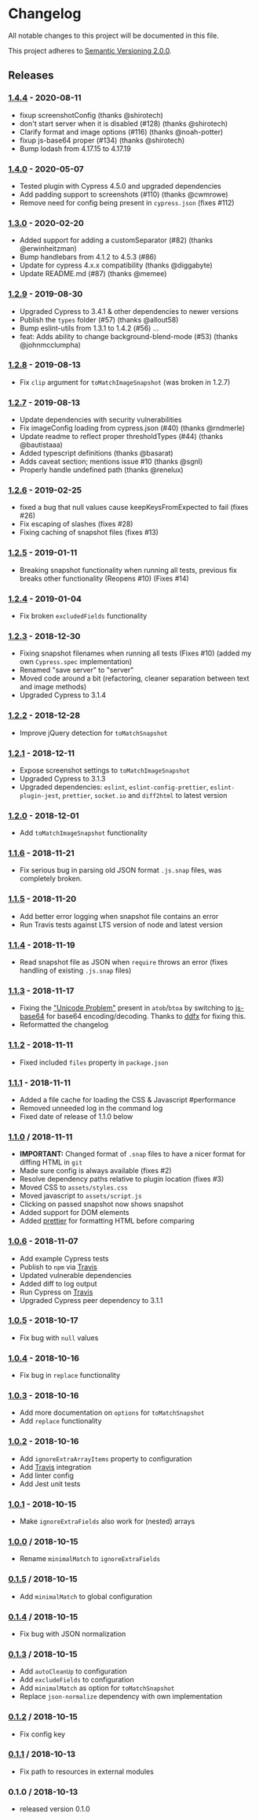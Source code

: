 # Changelog
All notable changes to this project will be documented in this file.

This project adheres to [Semantic Versioning 2.0.0](https://semver.org/spec/v2.0.0.html).

## Releases
### [1.4.4](https://github.com/meinaart/cypress-plugin-snapshots/compare/v1.4.0...v1.4.4) - 2020-08-11
- fixup screenshotConfig (thanks @shirotech)
- don't start server when it is disabled (#128) (thanks @shirotech)
- Clarify format and image options (#116) (thanks @noah-potter)
- fixup js-base64 proper (#134) (thanks @shirotech)
- Bump lodash from 4.17.15 to 4.17.19

### [1.4.0](https://github.com/meinaart/cypress-plugin-snapshots/compare/v1.3.0...v1.4.0) - 2020-05-07
- Tested plugin with Cypress 4.5.0 and upgraded dependencies
- Add padding support to screenshots (#110) (thanks @cwmrowe)
- Remove need for config being present in `cypress.json` (fixes #112)

### [1.3.0](https://github.com/meinaart/cypress-plugin-snapshots/compare/v1.2.9...v1.3.0) - 2020-02-20
- Added support for adding a customSeparator (#82) (thanks @erwinheitzman)
- Bump handlebars from 4.1.2 to 4.5.3 (#86)
- Update for cypress 4.x.x compatibility (thanks @diggabyte)
- Update README.md (#87) (thanks @memee)

### [1.2.9](https://github.com/meinaart/cypress-plugin-snapshots/compare/v1.2.8...v1.2.9) - 2019-08-30
- Upgraded Cypress to 3.4.1 & other dependencies to newer versions
- Publish the `types` folder (#57) (thanks @allout58)
- Bump eslint-utils from 1.3.1 to 1.4.2 (#56)  …
- feat: Adds ability to change background-blend-mode (#53) (thanks @johnmcclumpha)

### [1.2.8](https://github.com/meinaart/cypress-plugin-snapshots/compare/v1.2.7...v1.2.8) - 2019-08-13
- Fix `clip` argument for `toMatchImageSnapshot` (was broken in 1.2.7)


### [1.2.7](https://github.com/meinaart/cypress-plugin-snapshots/compare/v1.2.6...v1.2.7) - 2019-08-13
- Update dependencies with security vulnerabilities
- Fix imageConfig loading from cypress.json (#40) (thanks @rndmerle)
- Update readme to reflect proper thresholdTypes (#44) (thanks @bautistaaa)
- Added typescript definitions (thanks @basarat)
- Adds caveat section; mentions issue #10 (thanks @sgnl)
- Properly handle undefined path (thanks @renelux)

### [1.2.6](https://github.com/meinaart/cypress-plugin-snapshots/compare/v1.2.6...v1.2.6) - 2019-02-25
- fixed a bug that null values cause keepKeysFromExpected to fail (fixes #26)
- Fix escaping of slashes (fixes #28)
- Fixing caching of snapshot files (fixes #13)

### [1.2.5](https://github.com/meinaart/cypress-plugin-snapshots/compare/v1.2.4...v1.2.5) - 2019-01-11
- Breaking snapshot functionality when running all tests, previous fix breaks other functionality (Reopens #10) (Fixes #14)

### [1.2.4](https://github.com/meinaart/cypress-plugin-snapshots/compare/v1.2.3...v1.2.4) - 2019-01-04
- Fix broken `excludedFields` functionality

### [1.2.3](https://github.com/meinaart/cypress-plugin-snapshots/compare/v1.2.2...v1.2.3) - 2018-12-30
- Fixing snapshot filenames when running all tests (Fixes #10) (added my own `Cypress.spec` implementation)
- Renamed "save server" to "server"
- Moved code around a bit (refactoring, cleaner separation between text and image methods)
- Upgraded Cypress to 3.1.4

### [1.2.2](https://github.com/meinaart/cypress-plugin-snapshots/compare/v1.2.1...v1.2.2) - 2018-12-28
- Improve jQuery detection for `toMatchSnapshot`

### [1.2.1](https://github.com/meinaart/cypress-plugin-snapshots/compare/v1.2.0...v1.2.1) - 2018-12-11
- Expose screenshot settings to `toMatchImageSnapshot`
- Upgraded Cypress to 3.1.3
- Upgraded dependencies: `eslint`, `eslint-config-prettier`, `eslint-plugin-jest`, `prettier`, `socket.io` and `diff2html` to latest version

### [1.2.0](https://github.com/meinaart/cypress-plugin-snapshots/compare/v1.1.6...v1.2.0) - 2018-12-01
- Add `toMatchImageSnapshot` functionality

### [1.1.6](https://github.com/meinaart/cypress-plugin-snapshots/compare/v1.1.5...v1.1.6) - 2018-11-21
- Fix serious bug in parsing old JSON format `.js.snap` files, was completely broken.

### [1.1.5](https://github.com/meinaart/cypress-plugin-snapshots/compare/v1.1.4...v1.1.5) - 2018-11-20
- Add better error logging when snapshot file contains an error
- Run Travis tests against LTS version of node and latest version

### [1.1.4](https://github.com/meinaart/cypress-plugin-snapshots/compare/v1.1.3...v1.1.4) - 2018-11-19
- Read snapshot file as JSON when `require` throws an error (fixes handling of existing `.js.snap` files)

### [1.1.3](https://github.com/meinaart/cypress-plugin-snapshots/compare/v1.1.2...v1.1.3) - 2018-11-17
- Fixing the ["Unicode Problem"](https://developer.mozilla.org/en-US/docs/Web/API/WindowBase64/Base64_encoding_and_decoding#The_Unicode_Problem) present in `atob`/`btoa` by switching to [js-base64](https://www.npmjs.com/package/js-base64) for base64 encoding/decoding. Thanks to [ddfx](https://github.com/ddffx) for fixing this.
- Reformatted the changelog

### [1.1.2](https://github.com/meinaart/cypress-plugin-snapshots/compare/v1.1.1...v1.1.2) - 2018-11-11
- Fixed included `files` property in `package.json`

### [1.1.1](https://github.com/meinaart/cypress-plugin-snapshots/compare/v1.1.0...v1.1.1) - 2018-11-11
- Added a file cache for loading the CSS & Javascript #performance
- Removed unneeded log in the command log
- Fixed date of release of 1.1.0 below

### [1.1.0](https://github.com/meinaart/cypress-plugin-snapshots/compare/v1.0.6...v1.1.0) / 2018-11-11
- **IMPORTANT:** Changed format of `.snap` files to have a nicer format for diffing HTML in `git`
- Made sure config is always available (fixes #2)
- Resolve dependency paths relative to plugin location (fixes #3)
- Moved CSS to `assets/styles.css`
- Moved javascript to `assets/script.js`
- Clicking on passed snapshot now shows snapshot
- Added support for DOM elements
- Added [prettier](https://prettier.io/) for formatting HTML before comparing

### [1.0.6](https://github.com/meinaart/cypress-plugin-snapshots/compare/v1.0.5...v1.0.6) - 2018-11-07
- Add example Cypress tests
- Publish to `npm` via [Travis](https://travis-ci.org/)
- Updated vulnerable dependencies
- Added diff to log output
- Run Cypress on [Travis](https://travis-ci.org/)
- Upgraded Cypress peer dependency to 3.1.1

### [1.0.5](https://github.com/meinaart/cypress-plugin-snapshots/compare/v1.0.4...v1.0.5) - 2018-10-17
- Fix bug with `null` values

### [1.0.4](https://github.com/meinaart/cypress-plugin-snapshots/compare/v1.0.3...v1.0.4) - 2018-10-16
- Fix bug in `replace` functionality

### [1.0.3](https://github.com/meinaart/cypress-plugin-snapshots/compare/v1.0.2...v1.0.3) - 2018-10-16
- Add more documentation on `options` for `toMatchSnapshot`
- Add `replace` functionality

### [1.0.2](https://github.com/meinaart/cypress-plugin-snapshots/compare/v1.0.1...v1.0.2) - 2018-10-16
- Add `ignoreExtraArrayItems` property to configuration
- Add [Travis](https://travis-ci.org/) integration
- Add linter config
- Add Jest unit tests

### [1.0.1](https://github.com/meinaart/cypress-plugin-snapshots/compare/v1.0.0...v1.0.1) - 2018-10-15
- Make `ignoreExtraFields` also work for (nested) arrays

### [1.0.0](https://github.com/meinaart/cypress-plugin-snapshots/compare/v0.1.5...v1.0.0) / 2018-10-15
- Rename `minimalMatch` to `ignoreExtraFields`

### [0.1.5](https://github.com/meinaart/cypress-plugin-snapshots/compare/v0.1.4...v0.1.5) / 2018-10-15
- Add `minimalMatch` to global configuration

### [0.1.4](https://github.com/meinaart/cypress-plugin-snapshots/compare/v0.1.3...v0.1.4) / 2018-10-15
- Fix bug with JSON normalization

### [0.1.3](https://github.com/meinaart/cypress-plugin-snapshots/compare/v0.1.2...v0.1.3) / 2018-10-15
- Add `autoCleanUp` to configuration
- Add `excludeFields` to configuration
- Add `minimalMatch` as option for `toMatchSnapshot`
- Replace `json-normalize` dependency with own implementation

### [0.1.2](https://github.com/meinaart/cypress-plugin-snapshots/compare/v0.1.1...v0.1.2) / 2018-10-15
- Fix config key

### [0.1.1](https://github.com/meinaart/cypress-plugin-snapshots/compare/v0.1.0...v0.1.1) / 2018-10-13
- Fix path to resources in external modules

### 0.1.0 / 2018-10-13
- released version 0.1.0
